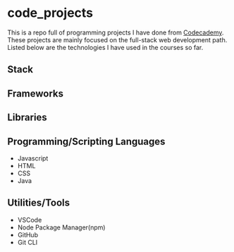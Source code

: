 # code_projects
This is a repo full of programming projects I have done from [Codecademy](https://www.codecademy.com).<br>
These projects are mainly focused on the full-stack web development path.<br>
Listed below are the technologies I have used in the courses so far.

## Stack

## Frameworks

## Libraries 

## Programming/Scripting Languages
- Javascript
- HTML
- CSS
- Java

## Utilities/Tools
- VSCode
- Node Package Manager(npm)
- GitHub
- Git CLI
